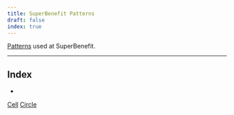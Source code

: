 ```yaml
---
title: SuperBenefit Patterns
draft: false
index: true
---
```


[Patterns](notes/primitives/pattern-library/Patterns.md) used at SuperBenefit.

---

## Index

- 
[Cell](notes/primitives/pattern-library/Cell.md)
[Circle](notes/primitives/pattern-library/Circle.md)